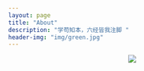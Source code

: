 ```yaml
---
layout: page
title: "About"
description: "学苟知本，六经皆我注脚 "
header-img: "img/green.jpg"
---
```



<center>
    <p>
    	<!-- <img src="http://7xlfkx.com1.z0.glb.clouddn.com/white2.jpg" align="center"> -->
    	<img src="http://ww4.sinaimg.cn/bmiddle/5d738637jw1eyc0id670eg20az0an764.gif" align="center">
    </p>
</center>






